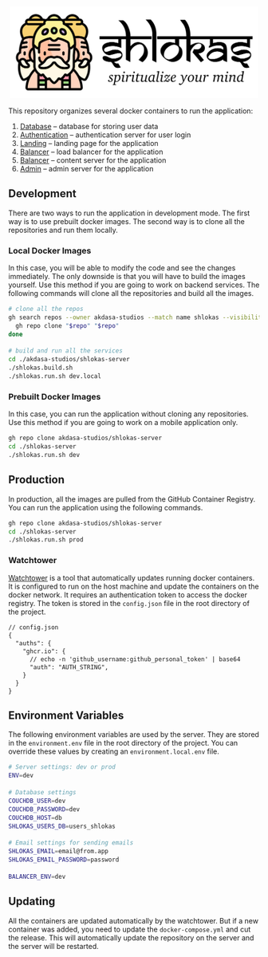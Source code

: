 <a href="https://github.com/akdasa-studios/shlokas">
    <p align="center">
        <img src="https://raw.githubusercontent.com/akdasa-studios/shlokas/main/docs/logo.svg" height="184px"/>
    </p>
</a>

This repository organizes several docker containers to run the application:

1. [Database](https://github.com/akdasa-studios/shlokas-db) – database for storing user data
2. [Authentication](https://github.com/akdasa-studios/shlokas-auth) – authentication server for user login
3. [Landing](https://github.com/akdasa-studios/shlokas-landing) – landing page for the application
4. [Balancer](https://github.com/akdasa-studios/shlokas-balancer) – load balancer for the application
5. [Balancer](https://github.com/akdasa-studios/shlokas-content) – content server for the application
6. [Admin](https://github.com/akdasa-studios/shlokas-admin) – admin server for the application

## Development

There are two ways to run the application in development mode. The first way is to use prebuilt docker images. The second way is to clone all the repositories and run them locally.

### Local Docker Images
In this case, you will be able to modify the code and see the changes immediately. The only downside is that you will have to build the images yourself. Use this method if you are going to work on backend services. The following commands will clone all the repositories and build all the images.

```sh
# clone all the repos
gh search repos --owner akdasa-studios --match name shlokas --visibility public | while read -r repo _; do
  gh repo clone "$repo" "$repo"
done

# build and run all the services
cd ./akdasa-studios/shlokas-server
./shlokas.build.sh
./shlokas.run.sh dev.local
```

### Prebuilt Docker Images
In this case, you can run the application without cloning any repositories. Use this method if you are going to work on a mobile application only.

```sh
gh repo clone akdasa-studios/shlokas-server
cd ./shlokas-server
./shlokas.run.sh dev
```


## Production

In production, all the images are pulled from the GitHub Container Registry. You can run the application using the following commands.

```sh
gh repo clone akdasa-studios/shlokas-server
cd ./shlokas-server
./shlokas.run.sh prod
```


### Watchtower
[Watchtower](https://containrrr.dev/watchtower/) is a tool that automatically updates running docker containers. It is configured to run on the host machine and update the containers on the docker network. It requires an authentication token to access the docker registry. The token is stored in the `config.json` file in the root directory of the project.

```json5
// config.json
{
  "auths": {
    "ghcr.io": {
      // echo -n 'github_username:github_personal_token' | base64
      "auth": "AUTH_STRING",
    }
  }
}
```

## Environment Variables
The following environment variables are used by the server. They are stored in the `environment.env` file in the root directory of the project. You can override these values by creating an `environment.local.env` file.

```bash
# Server settings: dev or prod
ENV=dev

# Database settings
COUCHDB_USER=dev
COUCHDB_PASSWORD=dev
COUCHDB_HOST=db
SHLOKAS_USERS_DB=users_shlokas

# Email settings for sending emails
SHLOKAS_EMAIL=email@from.app
SHLOKAS_EMAIL_PASSWORD=password

BALANCER_ENV=dev
```

## Updating

All the containers are updated automatically by the watchtower. But if a new container was added, you need to update the `docker-compose.yml` and cut the release. This will automatically update the repository on the server and the server will be restarted.